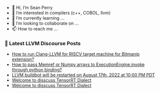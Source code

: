 - 👋 Hi, I’m Sean Perry
- 👀 I’m interested in compilers (c++, COBOL, llvm)
- 🌱 I’m currently learning ...
- 💞️ I’m looking to collaborate on ...
- 📫 How to reach me ...

<!---
s66perry/s66perry is a ✨ special ✨ repository because its `README.md` (this file) appears on your GitHub profile.
You can click the Preview link to take a look at your changes.
--->
### 📕 Latest LLVM Discourse Posts

<!-- DISCOURSE-LLVM:START -->
- [How to run Clang-LLVM for RISCV target machine for Bitmanip extension?](https://discourse.llvm.org/t/how-to-run-clang-llvm-for-riscv-target-machine-for-bitmanip-extension/64662#post_1)
- [How to pass Memref or Numpy arrays to ExecutionEngine.invoke through python binding?](https://discourse.llvm.org/t/how-to-pass-memref-or-numpy-arrays-to-executionengine-invoke-through-python-binding/64661#post_1)
- [LLVM buildbot will be restarted on August 17th, 2022 at 10:00 PM PDT](https://discourse.llvm.org/t/llvm-buildbot-will-be-restarted-on-august-17th-2022-at-10-00-pm-pdt/64659#post_1)
- [Welcome to disscuss TensorRT Dialect](https://discourse.llvm.org/t/welcome-to-disscuss-tensorrt-dialect/64656#post_2)
- [Welcome to disscuss TensorRT Dialect](https://discourse.llvm.org/t/welcome-to-disscuss-tensorrt-dialect/64656#post_1)
<!-- DISCOURSE-LLVM:END -->
